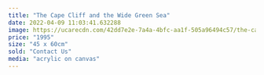 ```yaml
---
title: "The Cape Cliff and the Wide Green Sea"
date: 2022-04-09 11:03:41.632288
image: https://ucarecdn.com/42dd7e2e-7a4a-4bfc-aa1f-505a96494c57/the-cape-cliff-and-the-wide-green-sea.jpg
price: "1995"
size: "45 x 60cm"
sold: "Contact Us"
media: "acrylic on canvas"
---
```


